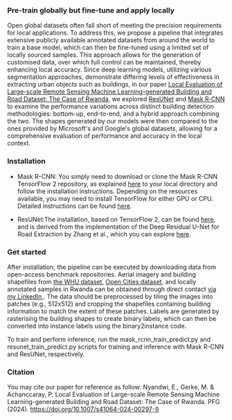 <h3 align="left">Pre-train globally but fine-tune and apply locally</h3>

Open global datasets often fall short of meeting the precision requirements for local applications. To address this, we propose a pipeline that integrates extensive publicly available annotated datasets from around the world to train a base model, which can then be fine-tuned using a limited set of locally sourced samples. This approach allows for the generation of customised data, over which full control can be maintained, thereby enhancing local accuracy. Since deep learning models, utilizing various segmentation approaches, demonstrate differing levels of effectiveness in extracting urban objects such as buildings, in our paper [Local Evaluation of Large-scale Remote Sensing Machine Learning-generated Building and Road Dataset: The Case of Rwanda](https://link.springer.com/article/10.1007/s41064-024-00297-9), we explored [ResUNet](https://arxiv.org/abs/1711.10684) and [Mask R‑CNN](https://github.com/matterport/Mask_RCNN) to examine the performance variations across distinct building detection methodologies: bottom-up, end-to-end, and a hybrid approach combining the two. The shapes generated by our models were then compared to the ones provided by Microsoft's and Google's global datasets, allowing for a comprehensive evaluation of performance and accuracy in the local context.  

<h3 align="left"> Installation</h3>
<ul>
  <li > Mask R-CNN: You simply need to download or clone the Mask R-CNN TensorFlow 2 repository, as explained 
<a href="https://github.com/ahmedfgad/Mask-RCNN-TF2" style="cursor: pointer;">here</a> to your local directory and follow the installation instructions. 
Depending on the resources available, you may need to install TensorFlow for either GPU or CPU. 
Detailed instructions can be found <a href="https://www.tensorflow.org/install/pip" style="cursor: pointer;">here</a>.</li>
  </ul>
  


<ul>
  <li > ResUNet:The installation, based on TensorFlow 2, can be found 
    <a href="https://github.com/edwinpalegre/EE8204-ResUNet" style="cursor: pointer;">here</a>, 
    and is derived from the implementation of the Deep Residual U-Net for Road Extraction by Zhang et al., 
    which you can explore <a href="https://arxiv.org/abs/1711.10684" style="cursor: pointer;">here</a>.</li>
  </ul>

<h3 align="left"> Get started</h3>

After installation, the pipeline can be executed by downloading data from open-access benchmark repositories. Aerial imagery and building shapefiles from <a href="http://gpcv.whu.edu.cn/data/">the WHU dataset</a>, <a href="https://www.kaggle.com/datasets/sayantandas30011998/zanzibar-openai-building-footprint-mapping">Open Cities dataset</a>, and locally annotated samples in Rwanda can be obtained through direct contact <a href="https://www.linkedin.com/in/emmanuel-nyandwi-5ab81829" style="cursor: pointer;"> via my LinkedIn </a>. The data should be preprocessed by tiling the images into patches (e.g., 512x512) and cropping the shapefiles containing building information to match the extent of these patches. Labels are generated by rasterising the building shapes to create binary labels, which can then be converted into instance labels using the binary2instance code.

To train and perform inference, run the mask_rcnn_train_predict.py and resunet_train_predict.py scripts for training and inference with Mask R-CNN and ResUNet, respectively.    

<h3 align="left"> Citation</h3>

You may cite our paper for reference as follow:  Nyandwi, E., Gerke, M. & Achanccaray, P. Local Evaluation of Large-scale Remote Sensing Machine Learning-generated Building and Road Dataset: The Case of Rwanda. PFG (2024). https://doi.org/10.1007/s41064-024-00297-9

